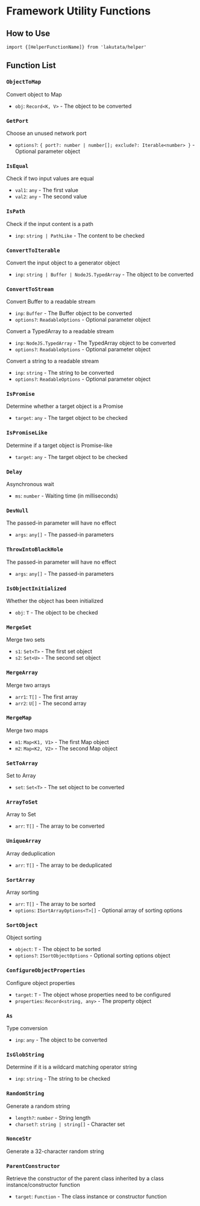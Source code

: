 # Framework Utility Functions

## How to Use

    import {[HelperFunctionName]} from 'lakutata/helper'

## Function List

### `ObjectToMap`

Convert object to Map

- `obj`: `Record<K, V>` - The object to be converted

### `GetPort`

Choose an unused network port

- `options?`: `{ port?: number | number[]; exclude?: Iterable<number> }` - Optional parameter object

### `IsEqual`

Check if two input values are equal

- `val1`: `any` - The first value
- `val2`: `any` - The second value

### `IsPath`

Check if the input content is a path

- `inp`: `string | PathLike` - The content to be checked

### `ConvertToIterable`

Convert the input object to a generator object

- `inp`: `string | Buffer | NodeJS.TypedArray` - The object to be converted

### `ConvertToStream`

Convert Buffer to a readable stream

- `inp`: `Buffer` - The Buffer object to be converted
- `options?`: `ReadableOptions` - Optional parameter object

Convert a TypedArray to a readable stream

- `inp`: `NodeJS.TypedArray` - The TypedArray object to be converted
- `options?`: `ReadableOptions` - Optional parameter object

Convert a string to a readable stream

- `inp`: `string` - The string to be converted
- `options?`: `ReadableOptions` - Optional parameter object

### `IsPromise`

Determine whether a target object is a Promise

- `target`: `any` - The target object to be checked

### `IsPromiseLike`

Determine if a target object is Promise-like

- `target`: `any` - The target object to be checked

### `Delay`

Asynchronous wait

- `ms`: `number` - Waiting time (in milliseconds)

### `DevNull`

The passed-in parameter will have no effect

- `args`: `any[]` - The passed-in parameters

### `ThrowIntoBlackHole`

The passed-in parameter will have no effect

- `args`: `any[]` - The passed-in parameters

### `IsObjectInitialized`

Whether the object has been initialized

- `obj`: `T` - The object to be checked

### `MergeSet`

Merge two sets

- `s1`: `Set<T>` - The first set object
- `s2`: `Set<U>` - The second set object

### `MergeArray`

Merge two arrays

- `arr1`: `T[]` - The first array
- `arr2`: `U[]` - The second array

### `MergeMap`

Merge two maps

- `m1`: `Map<K1, V1>` - The first Map object
- `m2`: `Map<K2, V2>` - The second Map object

### `SetToArray`

Set to Array

- `set`: `Set<T>` - The set object to be converted

### `ArrayToSet`

Array to Set

- `arr`: `T[]` - The array to be converted

### `UniqueArray`

Array deduplication

- `arr`: `T[]` - The array to be deduplicated

### `SortArray`

Array sorting

- `arr`: `T[]` - The array to be sorted
- `options`: `ISortArrayOptions<T>[]` - Optional array of sorting options

### `SortObject`

Object sorting

- `object`: `T` - The object to be sorted
- `options?`: `ISortObjectOptions` - Optional sorting options object

### `ConfigureObjectProperties`

Configure object properties

- `target`: `T` - The object whose properties need to be configured
- `properties`: `Record<string, any>` - The property object

### `As`

Type conversion

- `inp`: `any` - The object to be converted

### `IsGlobString`

Determine if it is a wildcard matching operator string

- `inp`: `string` - The string to be checked

### `RandomString`

Generate a random string

- `length?`: `number` - String length
- `charset?`: `string | string[]` - Character set

### `NonceStr`

Generate a 32-character random string

### `ParentConstructor`

Retrieve the constructor of the parent class inherited by a class instance/constructor function

- `target`: `Function` - The class instance or constructor function
